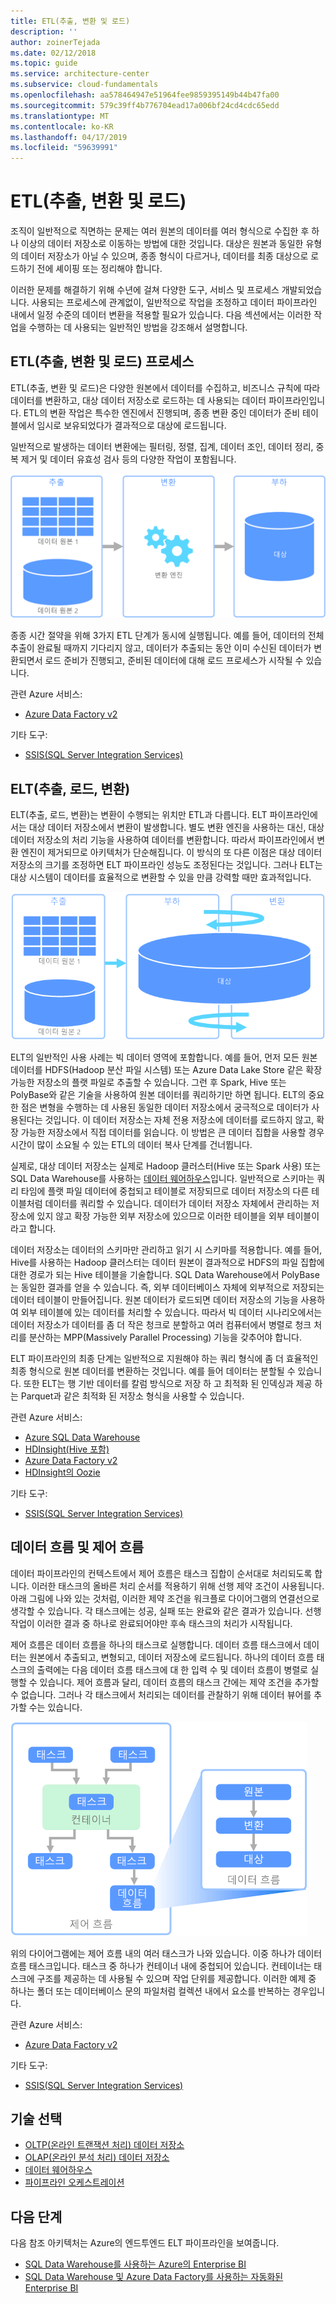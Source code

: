 ```yaml
---
title: ETL(추출, 변환 및 로드)
description: ''
author: zoinerTejada
ms.date: 02/12/2018
ms.topic: guide
ms.service: architecture-center
ms.subservice: cloud-fundamentals
ms.openlocfilehash: aa578464947e51964fee9859395149b44b47fa00
ms.sourcegitcommit: 579c39ff4b776704ead17a006bf24cd4cdc65edd
ms.translationtype: MT
ms.contentlocale: ko-KR
ms.lasthandoff: 04/17/2019
ms.locfileid: "59639991"
---
```

# <a name="extract-transform-and-load-etl"></a>ETL(추출, 변환 및 로드)

조직이 일반적으로 직면하는 문제는 여러 원본의 데이터를 여러 형식으로 수집한 후 하나 이상의 데이터 저장소로 이동하는 방법에 대한 것입니다. 대상은 원본과 동일한 유형의 데이터 저장소가 아닐 수 있으며, 종종 형식이 다르거나, 데이터를 최종 대상으로 로드하기 전에 셰이핑 또는 정리해야 합니다.

이러한 문제를 해결하기 위해 수년에 걸쳐 다양한 도구, 서비스 및 프로세스 개발되었습니다. 사용되는 프로세스에 관계없이, 일반적으로 작업을 조정하고 데이터 파이프라인 내에서 일정 수준의 데이터 변환을 적용할 필요가 있습니다. 다음 섹션에서는 이러한 작업을 수행하는 데 사용되는 일반적인 방법을 강조해서 설명합니다.

## <a name="extract-transform-and-load-etl-process"></a>ETL(추출, 변환 및 로드) 프로세스

ETL(추출, 변환 및 로드)은 다양한 원본에서 데이터를 수집하고, 비즈니스 규칙에 따라 데이터를 변환하고, 대상 데이터 저장소로 로드하는 데 사용되는 데이터 파이프라인입니다. ETL의 변환 작업은 특수한 엔진에서 진행되며, 종종 변환 중인 데이터가 준비 테이블에서 임시로 보유되었다가 결과적으로 대상에 로드됩니다.

일반적으로 발생하는 데이터 변환에는 필터링, 정렬, 집계, 데이터 조인, 데이터 정리, 중복 제거 및 데이터 유효성 검사 등의 다양한 작업이 포함됩니다.

![ETL(추출, 변환, 로드) 프로세스](../images/etl.png)

종종 시간 절약을 위해 3가지 ETL 단계가 동시에 실행됩니다. 예를 들어, 데이터의 전체 추출이 완료될 때까지 기다리지 않고, 데이터가 추출되는 동안 이미 수신된 데이터가 변환되면서 로드 준비가 진행되고, 준비된 데이터에 대해 로드 프로세스가 시작될 수 있습니다.

관련 Azure 서비스:

- [Azure Data Factory v2](https://azure.microsoft.com/services/data-factory/)

기타 도구:

- [SSIS(SQL Server Integration Services)](/sql/integration-services/sql-server-integration-services)

## <a name="extract-load-and-transform-elt"></a>ELT(추출, 로드, 변환)

ELT(추출, 로드, 변환)는 변환이 수행되는 위치만 ETL과 다릅니다. ELT 파이프라인에서는 대상 데이터 저장소에서 변환이 발생합니다. 별도 변환 엔진을 사용하는 대신, 대상 데이터 저장소의 처리 기능을 사용하여 데이터를 변환합니다. 따라서 파이프라인에서 변환 엔진이 제거되므로 아키텍처가 단순해집니다. 이 방식의 또 다른 이점은 대상 데이터 저장소의 크기를 조정하면 ELT 파이프라인 성능도 조정된다는 것입니다. 그러나 ELT는 대상 시스템이 데이터를 효율적으로 변환할 수 있을 만큼 강력할 때만 효과적입니다.

![ELT(추출, 로드, 변환) 프로세스](../images/elt.png)

ELT의 일반적인 사용 사례는 빅 데이터 영역에 포함합니다. 예를 들어, 먼저 모든 원본 데이터를 HDFS(Hadoop 분산 파일 시스템) 또는 Azure Data Lake Store 같은 확장 가능한 저장소의 플랫 파일로 추출할 수 있습니다. 그런 후 Spark, Hive 또는 PolyBase와 같은 기술을 사용하여 원본 데이터를 쿼리하기만 하면 됩니다. ELT의 중요한 점은 변형을 수행하는 데 사용된 동일한 데이터 저장소에서 궁극적으로 데이터가 사용된다는 것입니다. 이 데이터 저장소는 자체 전용 저장소에 데이터를 로드하지 않고, 확장 가능한 저장소에서 직접 데이터를 읽습니다. 이 방법은 큰 데이터 집합을 사용할 경우 시간이 많이 소요될 수 있는 ETL의 데이터 복사 단계를 건너뜁니다.

실제로, 대상 데이터 저장소는 실제로 Hadoop 클러스터(Hive 또는 Spark 사용) 또는 SQL Data Warehouse를 사용하는 [데이터 웨어하우스](./data-warehousing.md)입니다. 일반적으로 스키마는 쿼리 타임에 플랫 파일 데이터에 중첩되고 테이블로 저장되므로 데이터 저장소의 다른 테이블처럼 데이터를 쿼리할 수 있습니다. 데이터가 데이터 저장소 자체에서 관리하는 저장소에 있지 않고 확장 가능한 외부 저장소에 있으므로 이러한 테이블을 외부 테이블이라고 합니다.

데이터 저장소는 데이터의 스키마만 관리하고 읽기 시 스키마를 적용합니다. 예를 들어, Hive를 사용하는 Hadoop 클러스터는 데이터 원본이 결과적으로 HDFS의 파일 집합에 대한 경로가 되는 Hive 테이블을 기술합니다. SQL Data Warehouse에서 PolyBase는 동일한 결과를 얻을 수 있습니다. 즉, 외부 데이터베이스 자체에 외부적으로 저장되는 데이터 테이블이 만들어집니다. 원본 데이터가 로드되면 데이터 저장소의 기능을 사용하여 외부 테이블에 있는 데이터를 처리할 수 있습니다. 따라서 빅 데이터 시나리오에서는 데이터 저장소가 데이터를 좀 더 작은 청크로 분할하고 여러 컴퓨터에서 병렬로 청크 처리를 분산하는 MPP(Massively Parallel Processing) 기능을 갖추어야 합니다.

ELT 파이프라인의 최종 단계는 일반적으로 지원해야 하는 쿼리 형식에 좀 더 효율적인 최종 형식으로 원본 데이터를 변환하는 것입니다. 예를 들어 데이터는 분할될 수 있습니다. 또한 ELT는 행 기반 데이터를 칼럼 방식으로 저장 하 고 최적화 된 인덱싱과 제공 하는 Parquet과 같은 최적화 된 저장소 형식을 사용할 수 있습니다.

관련 Azure 서비스:

- [Azure SQL Data Warehouse](/azure/sql-data-warehouse/sql-data-warehouse-overview-what-is)
- [HDInsight(Hive 포함)](/azure/hdinsight/hadoop/hdinsight-use-hive)
- [Azure Data Factory v2](https://azure.microsoft.com/services/data-factory/)
- [HDInsight의 Oozie](/azure/hdinsight/hdinsight-use-oozie-linux-mac)

기타 도구:

- [SSIS(SQL Server Integration Services)](/sql/integration-services/sql-server-integration-services)

## <a name="data-flow-and-control-flow"></a>데이터 흐름 및 제어 흐름

데이터 파이프라인의 컨텍스트에서 제어 흐름은 태스크 집합이 순서대로 처리되도록 합니다. 이러한 태스크의 올바른 처리 순서를 적용하기 위해 선행 제약 조건이 사용됩니다. 아래 그림에 나와 있는 것처럼, 이러한 제약 조건을 워크플로 다이어그램의 연결선으로 생각할 수 있습니다. 각 태스크에는 성공, 실패 또는 완료와 같은 결과가 있습니다. 선행 작업이 이러한 결과 중 하나로 완료되어야만 후속 태스크의 처리가 시작됩니다.

제어 흐름은 데이터 흐름을 하나의 태스크로 실행합니다. 데이터 흐름 태스크에서 데이터는 원본에서 추출되고, 변형되고, 데이터 저장소에 로드됩니다. 하나의 데이터 흐름 태스크의 출력에는 다음 데이터 흐름 태스크에 대 한 입력 수 및 데이터 흐름이 병렬로 실행할 수 있습니다. 제어 흐름과 달리, 데이터 흐름의 태스크 간에는 제약 조건을 추가할 수 없습니다. 그러나 각 태스크에서 처리되는 데이터를 관찰하기 위해 데이터 뷰어를 추가할 수는 있습니다.

![제어 흐름 내에서 태스크로 실행되는 데이터 흐름](../images/control-flow-data-flow.png)

위의 다이어그램에는 제어 흐름 내의 여러 태스크가 나와 있습니다. 이중 하나가 데이터 흐름 태스크입니다. 태스크 중 하나가 컨테이너 내에 중첩되어 있습니다. 컨테이너는 태스크에 구조를 제공하는 데 사용될 수 있으며 작업 단위를 제공합니다. 이러한 예제 중 하나는 폴더 또는 데이터베이스 문의 파일처럼 컬렉션 내에서 요소를 반복하는 경우입니다.

관련 Azure 서비스:

- [Azure Data Factory v2](https://azure.microsoft.com/services/data-factory/)

기타 도구:

- [SSIS(SQL Server Integration Services)](/sql/integration-services/sql-server-integration-services)

## <a name="technology-choices"></a>기술 선택

- [OLTP(온라인 트랜잭션 처리) 데이터 저장소](./online-transaction-processing.md#oltp-in-azure)
- [OLAP(온라인 분석 처리) 데이터 저장소](./online-analytical-processing.md#olap-in-azure)
- [데이터 웨어하우스](./data-warehousing.md)
- [파이프라인 오케스트레이션](../technology-choices/pipeline-orchestration-data-movement.md)

## <a name="next-steps"></a>다음 단계

다음 참조 아키텍처는 Azure의 엔드투엔드 ELT 파이프라인을 보여줍니다.

- [SQL Data Warehouse를 사용하는 Azure의 Enterprise BI](../../reference-architectures/data/enterprise-bi-sqldw.md)
- [SQL Data Warehouse 및 Azure Data Factory를 사용하는 자동화된 Enterprise BI](../../reference-architectures/data/enterprise-bi-adf.md)